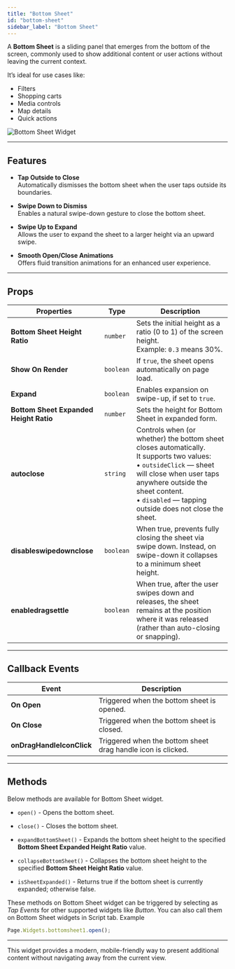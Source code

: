 ```yaml
---
title: "Bottom Sheet"
id: "bottom-sheet"
sidebar_label: "Bottom Sheet"
---
```


A **Bottom Sheet** is a sliding panel that emerges from the bottom of the screen, commonly used to show additional content or user actions without leaving the current context.

It’s ideal for use cases like:
- Filters
- Shopping carts
- Media controls
- Map details
- Quick actions

![Bottom Sheet Widget](/learn/assets/release-notes/bottomSheetDemo-11-11-5.gif)

---

## Features

- **Tap Outside to Close**  
  Automatically dismisses the bottom sheet when the user taps outside its boundaries.

- **Swipe Down to Dismiss**  
  Enables a natural swipe-down gesture to close the bottom sheet.

- **Swipe Up to Expand**  
  Allows the user to expand the sheet to a larger height via an upward swipe.

- **Smooth Open/Close Animations**  
  Offers fluid transition animations for an enhanced user experience.

---

## Props

| Properties | Type | Description |
|---------------------------------|----------|-----------------------------------------------------------------------------|
| **Bottom Sheet Height Ratio** | `number` | Sets the initial height as a ratio (0 to 1) of the screen height.<br/>Example: `0.3` means 30%. |
| **Show On Render** | `boolean`| If `true`, the sheet opens automatically on page load.                      |
| **Expand** | `boolean`| Enables expansion on swipe-up, if set to `true`.                                |
| **Bottom Sheet Expanded Height Ratio** | `number` | Sets the height for Bottom Sheet in expanded form. |
| **autoclose** | `string` | Controls when (or whether) the bottom sheet closes automatically.<br/> It supports two values:<br/>• `outsideClick` — sheet will close when user taps anywhere outside the sheet content.<br/>• `disabled` — tapping outside does not close the sheet. |
| **disableswipedownclose** | `boolean` | When true, prevents fully closing the sheet via swipe down. Instead, on swipe-down it collapses to a minimum sheet height. |
| **enabledragsettle** | `boolean` | When true, after the user swipes down and releases, the sheet remains at the position where it was released (rather than auto-closing or snapping). |

---

## Callback Events

| Event     | Description                          |
|--------------|--------------------------------------|
| **On Open** | Triggered when the bottom sheet is opened.  |
| **On Close** | Triggered when the bottom sheet is closed.  |
| **onDragHandleIconClick** | Triggered when the bottom sheet drag handle icon is clicked. |

---

## Methods

Below methods are available for Bottom Sheet widget.

- `open()` - Opens the bottom sheet.

- `close()` - Closes the bottom sheet.

- `expandBottomSheet()` - Expands the bottom sheet height to the specified **Bottom Sheet Expanded Height Ratio** value.

- `collapseBottomSheet()` - Collapses the bottom sheet height to the specified **Bottom Sheet Height Ratio** value.

- `isSheetExpanded()` - Returns true if the bottom sheet is currently expanded; otherwise false.

These methods on Bottom Sheet widget can be triggered by selecting as *Tap Events* for other supported widgets like *Button*.
You can also call them on Bottom Sheet widgets in Script tab.
Example

```js
Page.Widgets.bottomsheet1.open();
```

---

This widget provides a modern, mobile-friendly way to present additional content without navigating away from the current view.